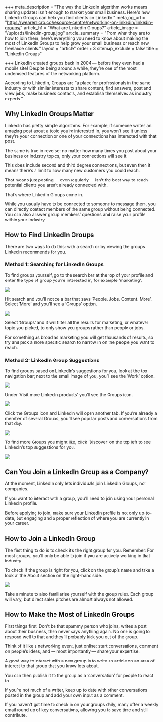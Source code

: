 +++
meta_description = "The way the LinkedIn algorithm works means sharing updates isn't enough to market your small business. Here's how LinkedIn Groups can help you find clients on LinkedIn."
meta_og_url = "https://wearemicro.co/resource-centre/networking-on-linkedin/linkedin-groups/"
article_h1 = "What are LinkedIn Groups?"
article_image = "/uploads/linkedin-group.jpg"
article_summary = "From what they are to how to join them, here’s everything you need to know about making the most of LinkedIn Groups to help grow your small business or reach new freelance clients."
layout = "article"
order = 3
sitemap_exclude = false
title = "LinkedIn Groups"

+++
LinkedIn created groups back in 2004 — before they even had a mobile site! Despite being around a while, they’re one of the most underused features of the networking platform.

According to LinkedIn, Groups are “a place for professionals in the same industry or with similar interests to share content, find answers, post and view jobs, make business contacts, and establish themselves as industry experts.”

## Why LinkedIn Groups Matter

LinkedIn has pretty simple algorithms. For example, if someone writes an amazing post about a topic you’re interested in, you won’t see it unless they’re your connection or one of your connections has interacted with that post.

The same is true in reverse: no matter how many times you post about your business or industry topics, only your connections will see it.

This does include second and third degree connections, but even then it means there’s a limit to how many new customers you could reach.

That means just posting — even regularly — isn’t the best way to reach potential clients you aren’t already connected with.

That’s where LinkedIn Groups come in.

While you usually have to be connected to someone to message them, you can directly contact members of the same group without being connected. You can also answer group members’ questions and raise your profile within your industry.

## How to Find LinkedIn Groups 

There are two ways to do this: with a search or by viewing the groups LinkedIn recommends for you.

### Method 1: Searching for LinkedIn Groups 

To find groups yourself, go to the search bar at the top of your profile and enter the type of group you’re interested in, for example ‘marketing’.

![](/uploads/linkedin7.png)

Hit search and you’ll notice a bar that says ‘People, Jobs, Content, More’. Select ‘More’ and you’ll see a ‘Groups’ option.

![](/uploads/linkedin8.png)

Select ‘Groups’ and it will filter all the results for marketing, or whatever topic you picked, to only show you groups rather than people or jobs.

For something as broad as marketing you will get thousands of results, so try and pick a more specific search to narrow in on the people you want to reach.

### Method 2: LinkedIn Group Suggestions

To find groups based on LinkedIn’s suggestions for you, look at the top navigation bar; next to the small image of you, you’ll see the ‘Work’ option.

![](/uploads/linkedin9.png)

Under ‘Visit more LinkedIn products’ you’ll see the Groups icon.

![](/uploads/linkedin10.png)

Click the Groups icon and LinkedIn will open another tab. If you’re already a member of several Groups, you’ll see popular posts and conversations from that day.

![](/uploads/linkedin11.png)

To find more Groups you might like, click ‘Discover’ on the top left to see LinkedIn’s top suggestions for you.

![](/uploads/linkedin12.png)

## Can You Join a LinkedIn Group as a Company? 

At the moment, LinkedIn only lets individuals join LinkedIn Groups, not companies. 

If you want to interact with a group, you’ll need to join using your personal LinkedIn profile.

Before applying to join, make sure your LinkedIn profile is not only up-to-date, but engaging and a proper reflection of where you are currently in your career.

## How to Join a LinkedIn Group

The first thing to do is to check it’s the right group for you. Remember: For most groups, you’ll only be able to join if you are actively working in that industry.

To check if the group is right for you, click on the group’s name and take a look at the About section on the right-hand side.

![](/uploads/linkedin13.png)

Take a minute to also familiarise yourself with the group rules. Each group will vary, but direct sales pitches are almost always not allowed.

## How to Make the Most of LinkedIn Groups 

First things first: Don’t be that spammy person who joins, writes a post about their business, then never says anything again. No one is going to respond well to that and they’ll probably kick you out of the group.

Think of it like a networking event, just online: start conversations, comment on people’s ideas, and — most importantly — share your expertise.

A good way to interact with a new group is to write an article on an area of interest to that group that you know lots about.

You can then publish it to the group as a ‘conversation’ for people to react to.

If you’re not much of a writer, keep up to date with other conversations posted in the group and add your own input as a comment.

If you haven’t got time to check in on your groups daily, many offer a weekly email round up of key conversations, allowing you to save time and still contribute.